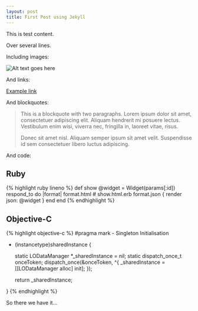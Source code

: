```yaml
---
layout: post
title: First Post using Jekyll
---
```


This is test content.

Over several lines.

Including images:

![Alt text goes here](http://jekyllrb.com/img/logo-2x.png)

And links:

[Example link](http://daringfireball.net/projects/markdown/syntax)

And blockquotes:

> This is a blockquote with two paragraphs. Lorem ipsum dolor sit amet,
> consectetuer adipiscing elit. Aliquam hendrerit mi posuere lectus.
> Vestibulum enim wisi, viverra nec, fringilla in, laoreet vitae, risus.
> 
> Donec sit amet nisl. Aliquam semper ipsum sit amet velit. Suspendisse
> id sem consectetuer libero luctus adipiscing.

And code:

## Ruby

{% highlight ruby lineno %}
def show
    @widget = Widget(params[:id])
    respond_to do |format|
        format.html # show.html.erb
        format.json { render json: @widget }
    end
end
{% endhighlight %}

## Objective-C

{% highlight objective-c %}
#pragma mark - Singleton Initialisation

+ (instancetype)sharedInstance {

    static LODataManager *_sharedInstance = nil;
    static dispatch_once_t onceToken;
    dispatch_once(&onceToken, ^{
        _sharedInstance = [[LODataManager alloc] init];
    });

    return _sharedInstance;
	
}
{% endhighlight %}

So there we have it...

